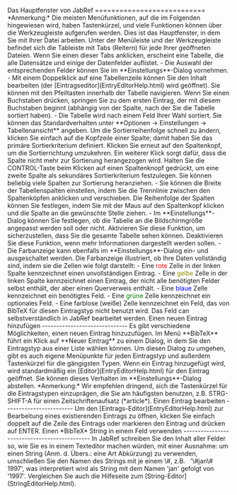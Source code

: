 Das Hauptfenster von JabRef =========================== \*Anmerkung:\* Die meisten Menüfunktionen, auf die im Folgenden hingewiesen wird, haben Tastenkürzel, und viele Funktionen können über die Werkzeugleiste aufgerufen werden. Dies ist das Hauptfenster, in dem Sie mit Ihrer Datei arbeiten. Unter der Menüleiste und der Werkzeugleiste befindet sich die Tableiste mit Tabs (Reitern) für jede Ihrer geöffneten Dateien. Wenn Sie einen dieser Tabs anklicken, erscheint eine Tabelle, die alle Datensätze und einige der Datenfelder auflistet. - Die Auswahl der entsprechenden Felder können Sie im \*\*Einstellungs\*\*-Dialog vornehmen. - Mit einem Doppelklick auf eine Tabellenzeile können Sie den Inhalt bearbeiten (der \[Eintragseditor\](EntryEditorHelp.html) wird geöffnet). Sie können mit den Pfeiltasten innerhalb der Tabelle navigieren. Wenn Sie einen Buchstaben drücken, springen Sie zu dem ersten Eintrag, der mit diesem Buchstaben beginnt (abhängig von der Spalte, nach der Sie die Tabelle sortiert haben). - Die Tabelle wird nach einem Feld Ihrer Wahl sortiert. Sie können das Standardverhalten unter \*\*Optionen -&gt; Einstellungen -&gt; Tabellenansicht\*\* angeben. Um die Sortierreihenfolge schnell zu ändern, klicken Sie einfach auf die Kopfzeile einer Spalte; damit haben Sie das primäre Sortierkriterium definiert. Klicken Sie erneut auf den Spaltenkopf, um die Sortierrichtung umzukehren. Ein weiterer Klick sorgt dafür, dass die Spalte nicht mehr zur Sortierung herangezogen wird. Halten Sie die CONTROL-Taste beim Klicken auf einen Spaltenknopf gedrückt, um eine zweite Spalte als sekundäres Sortierkriterium festzulegen. Sie können beliebig viele Spalten zur Sortierung heranziehen. - Sie können die Breite der Tabellenspalten einstellen, indem Sie die Trennlinie zwischen den Spaltenköpfen anklicken und verschieben. Die Reihenfolge der Spalten können Sie festlegen, indem Sie mit der Maus auf den Spaltenkopf klicken und die Spalte an die gewünschte Stelle ziehen. - Im \*\*Einstellungs\*\*-Dialog können Sie festlegen, ob die Tabelle an die Bildschirmgröße angepasst werden soll oder nicht. Aktivieren Sie diese Funktion, um sicherzustellen, dass Sie die gesamte Tabelle sehen können. Deaktivieren Sie diese Funktion, wenn mehr Informationen dargestellt werden sollen. - Die Farbanzeige kann ebenfalls im \*\*Einstellungs\*\*-Dialog ein- und ausgeschaltet werden. Die Farbanzeige illustriert, ob Ihre Daten vollständig sind, indem sie die Zellen wie folgt darstellt: - Eine <span style="color: red">rote</span> Zelle in der linken Spalte kennzeichnet einen unvollständigen Eintrag. - Eine <span style="color: #909000">gelbe</span> Zelle in der linken Spalte kennzeichnet einen Eintrag, der nicht alle benötigten Felder selbst enthält, der aber einen Querverweis enthält. - Eine <span style="color: blue">blaue</span> Zelle kennzeichnet ein benötigtes Feld. - Eine <span style="color: green">grüne</span> Zelle kennzeichnet ein optionales Feld. - Eine farblose (weiße) Zelle kennzeichnet ein Feld, das von BibTeX für diesen Eintragstyp nicht benutzt wird. Das Feld can selbstverständlich in JabRef bearbeitet werden. Einen neuen Eintrag hinzufügen ------------------------------ Es gibt verschiedene Möglichkeiten, einen neuen Eintrag hinzuzufügen. Im Menü \*\*BibTeX\*\* führt ein Klick auf \*\*Neuer Eintrag\*\* zu einem Dialog, in dem Sie den Eintragstyp aus einer Liste wählen können. Um diesen Dialog zu umgehen, gibt es auch eigene Menüpunkte für jeden Eintragstyp und außerdem Tastenkürzel für die gängigsten Typen. Wenn ein Eintrag hinzugefügt wird, wird standardmäßig ein \[Editor\](EntryEditorHelp.html) für den Eintrag geöffnet. Sie können dieses Verhalten im \*\*Einstellungs\*\*-Dialog abstellen. \*Anmerkung:\* Wir empfehlen dringend, sich die Tastenkürzel für die Eintragstypen einzuprägen, die Sie am häufigsten benutzen, z.B. STRG-SHIFT-A für einen Zeitschriftenaufsatz (\*article\*). Einen Eintrag bearbeiten ------------------------ Um den \[Eintrags-Editor\](EntryEditorHelp.html) zur Bearbeitung eines existierenden Eintrags zu öffnen, klicken Sie einfach doppelt auf die Zeile des Eintrags oder markieren den Eintrag und drücken auf ENTER. Einen \*BibTeX\* String in einem Feld verwenden --------------------------------------------- In JabRef schreiben Sie den Inhalt aller Felder so, wie Sie es in einem Texteditor machen würden, mit einer Ausnahme: um einen String (Anm. d. Übers.: eine Art Abkürzung) zu verwenden, umschließen Sie den Namen des Strings mit je einem \\\#, z.B.   '\\\#jan\\\# 1997', was interpretiert wird als String mit dem Namen 'jan' gefolgt von '1997'. Vergleichen Sie auch die Hilfeseite zum \[String-Editor\](StringEditorHelp.html).
